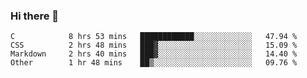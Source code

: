 ### Hi there 👋

<!--
**WShiBin/WShiBin** is a ✨ _special_ ✨ repository because its `README.md` (this file) appears on your GitHub profile.

Here are some ideas to get you started:

- 🔭 I’m currently working on ...
- 🌱 I’m currently learning ...
- 👯 I’m looking to collaborate on ...
- 🤔 I’m looking for help with ...
- 💬 Ask me about ...
- 📫 How to reach me: ...
- 😄 Pronouns: ...
- ⚡ Fun fact: ...
-->

<!--START_SECTION:waka-->

```text
C            8 hrs 53 mins   ████████████░░░░░░░░░░░░░   47.94 %
CSS          2 hrs 48 mins   ███▓░░░░░░░░░░░░░░░░░░░░░   15.09 %
Markdown     2 hrs 40 mins   ███▓░░░░░░░░░░░░░░░░░░░░░   14.40 %
Other        1 hr 48 mins    ██▒░░░░░░░░░░░░░░░░░░░░░░   09.76 %
```

<!--END_SECTION:waka-->
